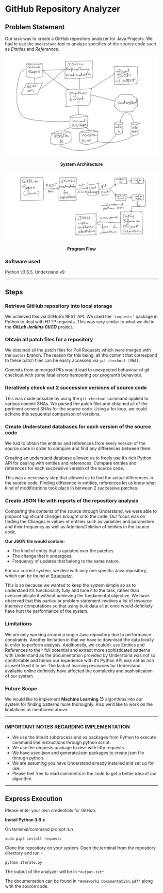 # GitHub Repository Analyzer

## Problem Statement

Our task was to create a GitHub repository analyzer for Java Projects.
We had to use the `Understand` tool to analyze specifics of the source code such as *Entities* and *References*.

![System Architecture](img/arch.png)

<h4 align='center'>System Architecture</h4>

![Program Flow](img/flow.png)

<h4 align='center'>Program Flow</h4>

### Software used

Python v3.6.5, Understand v9

---

## Steps

### Retrieve GitHub repository into local storage

We achieved this via GitHub’s REST API. We used the `‘requests’` package in Python to deal with HTTP requests. This was very similar to what we did in the ***GitLab Jenkins CI/CD*** project.

### Obtain all patch files for a repository

We obtained all the patch files for Pull Requests which were merged with the `master` branch. The reason for this being, all the commit that correspond to these patch files can be easily accessed via `git checkout [SHA]`. 

Commits from unmerged PRs would lead to unexpected behaviour of git checkout with some fatal errors hampering our program’s behaviour.

### Iteratively check out 2 successive versions of source code

This was made possible by using the `git checkout` command applied to various commit SHAs. We parsed the patch files and obtained all of the pertinent commit SHAs for the source code. Using a for loop, we could achieve this sequential comparison of versions.

### Create Understand databases for each version of the source code

We had to obtain the entities and references from every version of the source code in order to compare and find any differences between them.

Creating an understand database allowed us to freely use it’s rich Python API for dealing with entities and references.
Compare entities and references for each successive version of the source code.

This was a necessary step that allowed us to find the actual differences in the source code. Finding difference in entities, references let us know what kind of modifications took place in between 2 successive patches.

### Create JSON file with reports of the repository analysis

Comparing the contents of the source through Understand, we were able to pinpoint significant changes brought onto the code. Our focus was on finding the Changes in values of entities such as variables and parameters and their frequency as well as Addition/Deletion of entities in the source code.

**Our JSON file would contain:**

* The kind of entity that is updated over the patches.
* The change that it undergoes.
* Frequency of updates that belong to the same nature.

For our current system, we deal with only one specific Java repository, which can be found at [Structurizr](https://github.com/structurizr/java).

This is so because we wanted to keep the system simple so as to understand it’s functionality fully and tune it to the task, rather than overcomplicate it without achieving the fundamental objective. We have observed that this particular problem statement involves a lot of resource intensive computations so that using bulk data all at once would definitely have hurt the performance of the system.

### Limitations

We are only working around a single Java repository due to performance constraints. Another limitation in that we have to download the data locally in order to perform analysis. Additionally, we couldn’t use Entities and References to their full potential and extract more sophisticated patterns with Understand as the documentation provided by Understand was not so comfortable and hence our experience with it’s Python API was not as rich as we’d liked it to be. The lack of learning resources for Understand available online definitely have affected the complexity and sophistication of our system.

### Future Scope

We would like to implement **Machine Learning** :smiling_imp: algorithms into our system for finding patterns more thoroughly. Also we’d like to work on the limitations as mentioned above.

---

### IMPORTANT NOTES REGARDING IMPLEMENTATION
* We use the inbuilt subprocess and os packages from Python to execute command line instructions through python script.
* We use the requests package to deal with http requests.
* We have used json and generateJson packages to create json file through python.
* We are assuming you have Understand already installed and set up
for use.
* Please feel free to read comments in the code to get a better idea of our algorithm.

---

## Express Execution

Please enter your own credentials for GitHub.

**Install Python 3.6.x**

On terminal/command prompt run
```
sudo pip3 install requests
```

Clone the repository on your system. Open the terminal from the repository directory and run -
```
python Iterate.py
```

The output of the analyzer will be in `*output.txt*`

The documentation can be found in `*Homework2 Documentation.pdf*` along with the source code.

